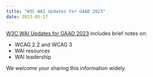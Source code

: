 ```yaml
---
title: "W3C WAI Updates for GAAD 2023"
date: 2023-05-17
---
```


<p><a href="https://w3.org/blog/2023/05/w3c-wai-updates-for-gaad-2023/)">W3C WAI Updates for GAAD 2023</a> includes brief notes on:</p>
<ul>
  <li>WCAG 2.2 and WCAG 3</li>
  <li>WAI resources</li>
  <li>WAI leadership</li>
</ul>
<p>We welcome your sharing this information widely.</p>
